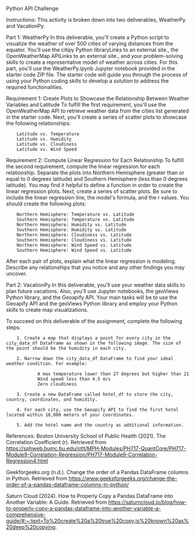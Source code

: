Python API Challenge

Instructions:
This activity is broken down into two deliverables, WeatherPy and VacationPy.

Part 1: WeatherPy
In this deliverable, you'll create a Python script to visualize the weather of over 500 cities of varying distances from the equator. You'll use the citipy Python libraryLinks to an external site., the OpenWeatherMap APILinks to an external site., and your problem-solving skills to create a representative model of weather across cities. For this part, you'll use the WeatherPy.ipynb Jupyter notebook provided in the starter code ZIP file. The starter code will guide you through the process of using your Python coding skills to develop a solution to address the required functionalities.

Requirement 1: Create Plots to Showcase the Relationship Between Weather Variables and Latitude
To fulfill the first requirement, you'll use the OpenWeatherMap API to retrieve weather data from the cities list generated in the starter code. Next, you'll create a series of scatter plots to showcase the following relationships:

        Latitude vs. Temperature
        Latitude vs. Humidity
        Latitude vs. Cloudiness
        Latitude vs. Wind Speed

Requirement 2: Compute Linear Regression for Each Relationship
To fulfill the second requirement, compute the linear regression for each relationship. Separate the plots into Northern Hemisphere (greater than or equal to 0 degrees latitude) and Southern Hemisphere (less than 0 degrees latitude). You may find it helpful to define a function in order to create the linear regression plots. Next, create a series of scatter plots. Be sure to include the linear regression line, the model's formula, and the r values.
You should create the following plots:

        Northern Hemisphere: Temperature vs. Latitude
        Southern Hemisphere: Temperature vs. Latitude
        Northern Hemisphere: Humidity vs. Latitude
        Southern Hemisphere: Humidity vs. Latitude
        Northern Hemisphere: Cloudiness vs. Latitude
        Southern Hemisphere: Cloudiness vs. Latitude
        Northern Hemisphere: Wind Speed vs. Latitude
        Southern Hemisphere: Wind Speed vs. Latitude

After each pair of plots, explain what the linear regression is modeling. Describe any relationships that you notice and any other findings you may uncover.


Part 2: VacationPy
In this deliverable, you'll use your weather data skills to plan future vacations. Also, you'll use Jupyter notebooks, the geoViews Python library, and the Geoapify API. Your main tasks will be to use the Geoapify API and the geoViews Python library and employ your Python skills to create map visualizations.

To succeed on this deliverable of the assignment, complete the following steps:

        1. Create a map that displays a point for every city in the city_data_df DataFrame as shown in the following image. The size of the point should be the humidity in each city.

        2. Narrow down the city_data_df DataFrame to find your ideal weather condition. For example:

                A max temperature lower than 27 degrees but higher than 21
                Wind speed less than 4.5 m/s
                Zero cloudiness

        3. Create a new DataFrame called hotel_df to store the city, country, coordinates, and humidity.

        4. For each city, use the Geoapify API to find the first hotel located within 10,000 meters of your coordinates.

        5. Add the hotel name and the country as additional information.



References:
Boston University School of Public Health (2021). The Correlation Coefficient (r). Retrieved from https://sphweb.bumc.bu.edu/otlt/MPH-Modules/PH717-QuantCore/PH717-Module9-Correlation-Regression/PH717-Module9-Correlation-Regression4.html

Geekforgeeks.org (n.d.). Change the order of a Pandas DataFrame columns in Python. Retrieved from https://www.geeksforgeeks.org/change-the-order-of-a-pandas-dataframe-columns-in-python/

Saturn Cloud (2024). How to Properly Copy a Pandas DataFrame into Another Variable: A Guide. Retrieved from https://saturncloud.io/blog/how-to-properly-copy-a-pandas-dataframe-into-another-variable-a-comprehensive-guide/#:~:text=To%20create%20a%20true%20copy,is%20known%20as%20deep%20copying.
